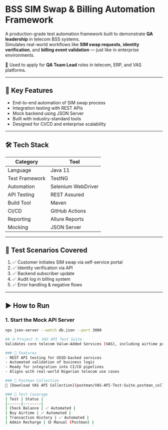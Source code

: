 # BSS SIM Swap & Billing Automation Framework

A production-grade test automation framework built to demonstrate **QA leadership** in telecom BSS systems.  
Simulates real-world workflows like **SIM swap requests**, **identity verification**, and **billing event validation** — just like in enterprise environments.

🎯 Used to apply for **QA Team Lead** roles in telecom, ERP, and VAS platforms.

---

## 🎯 Key Features
- End-to-end automation of SIM swap process
- Integration testing with REST APIs
- Mock backend using JSON Server
- Built with industry-standard tools
- Designed for CI/CD and enterprise scalability

---

## 🛠️ Tech Stack
| Category | Tool |
|--------|------|
| Language | Java 11 |
| Test Framework | TestNG |
| Automation | Selenium WebDriver |
| API Testing | REST Assured |
| Build Tool | Maven |
| CI/CD | GitHub Actions |
| Reporting | Allure Reports |
| Mocking | JSON Server |

---

## 🧪 Test Scenarios Covered
1. ✅ Customer initiates SIM swap via self-service portal
2. ✅ Identity verification via API
3. ✅ Backend subscriber update
4. ✅ Audit log in billing system
5. ✅ Error handling & negative flows

---

## ▶️ How to Run

### 1. Start the Mock API Server
```bash
npx json-server --watch db.json --port 3000

## 🌐 Project 3: VAS API Test Suite
Validates core telecom Value-Added Services (VAS), including airtime purchase, balance check, and transaction history.

### 🔧 Features
- REST API testing for USSD-backed services
- Automated validation of business logic
- Ready for integration into CI/CD pipelines
- Aligns with real-world Nigerian telecom use cases

### 📎 Postman Collection
📁 [Download VAS API Collection](postman/VAS-API-Test-Suite.postman_collection.json)

### 🧪 Test Coverage
| Test | Status |
|------|--------|
| Check Balance | ✅ Automated |
| Buy Airtime | ✅ Automated |
| Transaction History | ✅ Automated |
| Admin Recharge | 🟡 Manual (Postman) |

